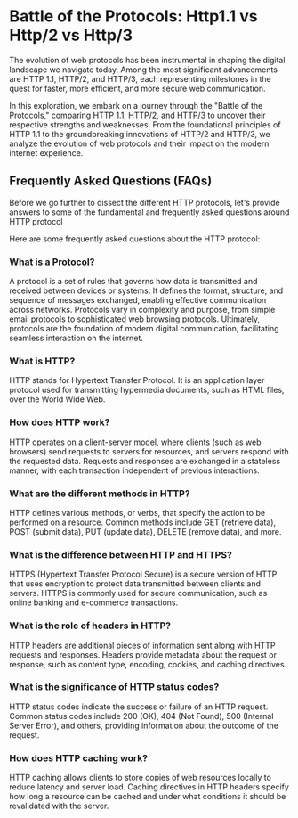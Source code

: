 # Battle of the Protocols: Http1.1 vs Http/2 vs Http/3
The evolution of web protocols has been instrumental in shaping the digital landscape we navigate today. Among the most significant advancements are HTTP 1.1, HTTP/2, and HTTP/3, each representing milestones in the quest for faster, more efficient, and more secure web communication.

In this exploration, we embark on a journey through the "Battle of the Protocols," comparing HTTP 1.1, HTTP/2, and HTTP/3 to uncover their respective strengths and weaknesses. From the foundational principles of HTTP 1.1 to the groundbreaking innovations of HTTP/2 and HTTP/3, we analyze the evolution of web protocols and their impact on the modern internet experience.

## Frequently Asked Questions (FAQs)
Before we go further to dissect the different HTTP protocols, let's provide answers to some of the fundamental and frequently asked questions around HTTP protocol

Here are some frequently asked questions about the HTTP protocol:

### What is a Protocol?
A protocol is a set of rules that governs how data is transmitted and received between devices or systems. It defines the format, structure, and sequence of messages exchanged, enabling effective communication across networks. Protocols vary in complexity and purpose, from simple email protocols to sophisticated web browsing protocols. Ultimately, protocols are the foundation of modern digital communication, facilitating seamless interaction on the internet.

### What is HTTP?
HTTP stands for Hypertext Transfer Protocol. It is an application layer protocol used for transmitting hypermedia documents, such as HTML files, over the World Wide Web.

### How does HTTP work?
HTTP operates on a client-server model, where clients (such as web browsers) send requests to servers for resources, and servers respond with the requested data. Requests and responses are exchanged in a stateless manner, with each transaction independent of previous interactions.

### What are the different methods in HTTP?
HTTP defines various methods, or verbs, that specify the action to be performed on a resource. Common methods include GET (retrieve data), POST (submit data), PUT (update data), DELETE (remove data), and more.

### What is the difference between HTTP and HTTPS?
HTTPS (Hypertext Transfer Protocol Secure) is a secure version of HTTP that uses encryption to protect data transmitted between clients and servers. HTTPS is commonly used for secure communication, such as online banking and e-commerce transactions.

### What is the role of headers in HTTP?
HTTP headers are additional pieces of information sent along with HTTP requests and responses. Headers provide metadata about the request or response, such as content type, encoding, cookies, and caching directives.

### What is the significance of HTTP status codes?
HTTP status codes indicate the success or failure of an HTTP request. Common status codes include 200 (OK), 404 (Not Found), 500 (Internal Server Error), and others, providing information about the outcome of the request.

### How does HTTP caching work?
HTTP caching allows clients to store copies of web resources locally to reduce latency and server load. Caching directives in HTTP headers specify how long a resource can be cached and under what conditions it should be revalidated with the server.

